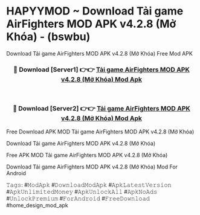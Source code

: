 # HAPYYMOD ~ Download Tải game AirFighters MOD APK v4.2.8 (Mở Khóa) - (bswbu)
Download Tải game AirFighters MOD APK v4.2.8 (Mở Khóa) Free Mod APK

<div align="center">
<h3>🔴 Download [Server1] 👉👉 <a href="https://apk-comot.site?title=Tải_game_AirFighters_MOD_APK_v4.2.8_(Mở_Khóa)">Tải game AirFighters MOD APK v4.2.8 (Mở Khóa) Mod Apk</a></h3><br>

<h3>🔴 Download [Server2] 👉👉 <a href="https://apk-comot.site?title=Tải_game_AirFighters_MOD_APK_v4.2.8_(Mở_Khóa)">Tải game AirFighters MOD APK v4.2.8 (Mở Khóa) Mod Apk</a></h3>
</div>


Free Download APK MOD Tải game AirFighters MOD APK v4.2.8 (Mở Khóa)

Download Tải game AirFighters MOD APK v4.2.8 (Mở Khóa) 

Free APK MOD Tải game AirFighters MOD APK v4.2.8 (Mở Khóa) 

Download Tải game AirFighters MOD APK v4.2.8 (Mở Khóa) Mod For Android

𝚃𝚊𝚐𝚜: #𝙼𝚘𝚍𝙰𝚙𝚔 #𝙳𝚘𝚠𝚗𝚕𝚘𝚊𝚍𝙼𝚘𝚍𝙰𝚙𝚔 #𝙰𝚙𝚔𝙻𝚊𝚝𝚎𝚜𝚝𝚅𝚎𝚛𝚜𝚒𝚘𝚗 #𝙰𝚙𝚔𝚄𝚗𝚕𝚒𝚖𝚒𝚝𝚎𝚍𝙼𝚘𝚗𝚎𝚢 #𝙰𝚙𝚔𝚄𝚗𝚕𝚘𝚌𝚔𝙰𝚕𝚕 #𝙰𝚙𝚔𝙽𝚘𝙰𝚍𝚜 #𝚄𝚗𝚕𝚘𝚌𝚔𝙿𝚛𝚎𝚖𝚒𝚞𝚖 #𝙵𝚘𝚛𝙰𝚗𝚍𝚛𝚘𝚒𝚍 #𝙵𝚛𝚎𝚎𝙳𝚘𝚠𝚗𝚕𝚘𝚊𝚍 #home_design_mod_apk